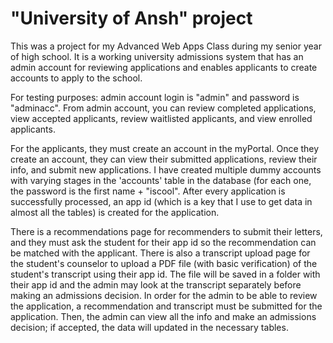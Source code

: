 # "University of Ansh" project 

This was a project for my Advanced Web Apps Class during my senior year of high school. It is a working university admissions system that has an admin account for reviewing applications and enables applicants to create accounts to apply to the school.

For testing purposes: admin account login is "admin" and password is "adminacc". From admin account, you can review completed applications, view accepted applicants, review waitlisted applicants, and view enrolled applicants. 

For the applicants, they must create an account in the myPortal. Once they create an account, they can view their submitted applications, review their info, and submit new applications.  I have created multiple dummy accounts with varying stages in the 'accounts' table in the database (for each one, the password is the first name + "iscool".  After every application is successfully processed, an app id (which is a key that I use to get data in almost all the tables) is created for the application. 

There is a recommendations page for recommenders to submit their letters, and they must ask the student for their app id so the recommendation can be matched with the applicant. There is also a transcript upload page for the student's counselor to upload a PDF file (with basic verification) of the student's transcript using their app id. The file will be saved in a folder with their app id and the admin may look at the transcript separately before making an admissions decision.  In order for the admin to be able to review the application, a recommendation and transcript must be submitted for the application. Then, the admin can view all the info and make an admissions decision; if accepted, the data will updated in the necessary tables.
